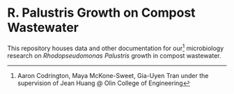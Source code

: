 # R. Palustris Growth on Compost Wastewater

This repository houses data and other documentation for our[^1] microbiology research on *Rhodopseudomonas Palustris* growth in compost wastewater.

[^1]: Aaron Codrington, Maya McKone-Sweet, Gia-Uyen Tran under the supervision of Jean Huang @ Olin College of Engineering

